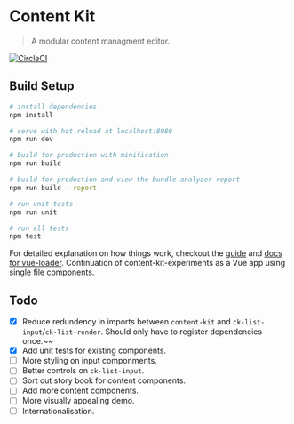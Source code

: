 # Content Kit

> A modular content managment editor.

[![CircleCI](https://circleci.com/gh/enrichit/content-kit/tree/master.svg?style=svg)](https://circleci.com/gh/enrichit/content-kit/tree/master)

## Build Setup

``` bash
# install dependencies
npm install

# serve with hot reload at localhost:8080
npm run dev

# build for production with minification
npm run build

# build for production and view the bundle analyzer report
npm run build --report

# run unit tests
npm run unit

# run all tests
npm test
```

For detailed explanation on how things work, checkout the [guide](http://vuejs-templates.github.io/webpack/) and [docs for vue-loader](http://vuejs.github.io/vue-loader).
Continuation of content-kit-experiments as a Vue app using single file components.

## Todo

- [x] Reduce redundency in imports between `content-kit` and `ck-list-input`/`ck-list-render`. Should only have to register dependencies once.~~
- [x] Add unit tests for existing components.
- [ ] More styling on input componments.
- [ ] Better controls on `ck-list-input`.
- [ ] Sort out story book for content components.
- [ ] Add more content components.
- [ ] More visually appealing demo.
- [ ] Internationalisation.

